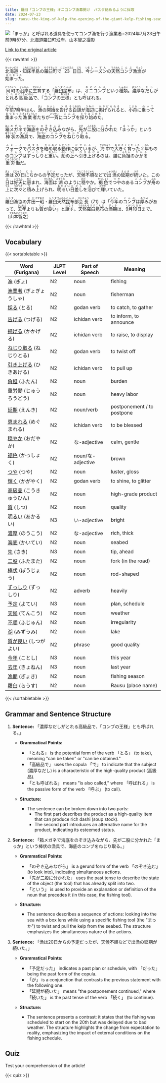 ```yaml
---
title: 羅臼「コンブの王様」オニコンブ漁幕開け　パスタ絡めるように採取
date: 2024-07-23
slug: rausu-the-king-of-kelp-the-opening-of-the-giant-kelp-fishing-season-harvested-in-a-way-that-resembles-mixing-with-pasta
---
```


![「まっか」と呼ばれる道具を使ってコンブ漁を行う漁業者=2024年7月23日午前9時57分、北海道羅臼町沿岸、山本智之撮影](https://www.asahicom.jp/imgopt/img/920c3e200c/comm_L/AS20240723002623.jpg "「まっか」と呼ばれる道具を使ってコンブ漁を行う漁業者=2024年7月23日午前9時57分、北海道羅臼町沿岸、山本智之撮影")

[Link to the original article](https://asahi.com/articles/ASS7R2QFWS7RIIPE002M.html?iref=pc_life_top__n)

{{< rawhtml >}}
<p><ruby>北海道<rt>ほっかいどう</rt></ruby>・<ruby>知床<rt>しれとこ</rt></ruby><ruby>半島<rt>はんとう</rt></ruby>の<ruby>羅臼町<rt>らうすちょう</rt></ruby>で<ruby>23<rt>にじゅうさん</rt></ruby>日<ruby>日<rt>にち</rt></ruby>、<ruby>今<rt>いま</rt></ruby><ruby>シーズン<rt>しーずん</rt></ruby>の<ruby>天然<rt>てんねん</rt></ruby><ruby>コンブ<rt>こんぶ</rt></ruby>漁<ruby>漁<rt>りょう</rt></ruby>が<ruby>始まった<rt>はじまった</rt></ruby>。</p>

<p><ruby>同町<rt>どうちょう</rt></ruby>の<ruby>沿岸<rt>えんがん</rt></ruby>に<ruby>生育<rt>せいいく</rt></ruby>する「<ruby>羅臼昆布<rt>らうすこんぶ</rt></ruby>」は、<ruby>オニコンブ<rt>おにこんぶ</rt></ruby>という<ruby>種類<rt>しゅるい</rt></ruby>。<ruby>濃厚<rt>のうこう</rt></ruby>な<ruby>だし<rt>だし</rt></ruby>が<ruby>とれる<rt>とれる</rt></ruby><ruby>高級品<rt>こうきゅうひん</rt></ruby>で、「<ruby>コンブ<rt>こんぶ</rt></ruby>の<ruby>王様<rt>おうさま</rt></ruby>」とも<ruby>呼<rt>よ</rt></ruby>ばれる。</p>

<p><ruby>午前<rt>ごぜん</rt></ruby>7<ruby>時<rt>じ</rt></ruby>半<ruby>はん</rt></ruby>、<ruby>漁<rt>ぎょ</rt></ruby>の<ruby>開始<rt>かいし</rt></ruby>を<ruby>告げる<rt>つげる</rt></ruby><ruby>白旗<rt>しろはた</rt></ruby>が<ruby>海辺<rt>うみべ</rt></ruby>に<ruby>掲げられる<rt>かかげられる</rt></ruby>と、<ruby>小舟<rt>こぶね</rt></ruby>に<ruby>乗って<rt>のって</rt></ruby><ruby>集まった<rt>あつまった</rt></ruby><ruby>漁業者<rt>ぎょぎょうしゃ</rt></ruby>たちが<ruby>一斉<rt>いっせい</rt></ruby>に<ruby>コンブ<rt>こんぶ</rt></ruby>を<ruby>採り始めた<rt>とりはじめた</rt></ruby>。</p>

<p><ruby>箱<rt>はこ</rt></ruby><ruby>メガネ<rt>めがね</rt></ruby>で<ruby>海底<rt>かいてい</rt></ruby>を<ruby>のぞき込み<rt>のぞきこみ</rt></ruby>ながら、<ruby>先<rt>さき</rt></ruby>が<ruby>二股<rt>ふたまた</rt></ruby>に<ruby>分かれ<rt>わかれ</rt></ruby>た「<ruby>まっか<rt>まっか</rt></ruby>」という<ruby>棒状<rt>ぼうじょう</rt></ruby>の<ruby>漁具<rt>ぎょぐ</rt></ruby>で、<ruby>海底<rt>かいてい</rt></ruby>の<ruby>コンブ<rt>こんぶ</rt></ruby>を<ruby>ねじり取る<rt>ねじりとる</rt></ruby>。</p>

<p><ruby>フォーク<rt>ふぉーく</rt></ruby>で<ruby>パスタ<rt>ぱすた</rt></ruby>を<ruby>絡め取る<rt>からめとる</rt></ruby><ruby>動作<rt>どうさ</rt></ruby>に<ruby>似ている<rt>にている</rt></ruby>が、<ruby>海中<rt>かいちゅう</rt></ruby>で<ruby>大きく<rt>おおきく</rt></ruby><ruby>育った<rt>そだった</rt></ruby>２<ruby>年<rt>ねん</rt></ruby>ものの<ruby>コンブ<rt>こんぶ</rt></ruby>は<ruby>ずっしり<rt>ずっしり</rt></ruby>と<ruby>重い<rt>おもい</rt></ruby>。<ruby>船<rt>ふね</rt></ruby>の<ruby>上<rt>うえ</rt></ruby>へ<ruby>引き上げる<rt>ひきあげる</rt></ruby>のは、<ruby>腰<rt>こし</rt></ruby>に<ruby>負担<rt>ふたん</rt></ruby>の<ruby>かかる<rt>かかる</rt></ruby><ruby>重労働<rt>じゅうろうどう</rt></ruby>だ。</p>

<p><ruby>漁<rt>ぎょ</rt></ruby>は<ruby>20<rt>にじゅう</rt></ruby>日<ruby>にち<rt>にち</rt></ruby>からの<ruby>予定<rt>よてい</rt></ruby>だったが、<ruby>天候<rt>てんこう</rt></ruby><ruby>不順<rt>ふじゅん</rt></ruby>などで<ruby>出漁<rt>しゅつぎょ</rt></ruby>の<ruby>延期<rt>えんき</rt></ruby>が<ruby>続<rt>つづ</rt></ruby>いた。この<ruby>日<rt>ひ</rt></ruby>は<ruby>好天<rt>こうてん</rt></ruby>に<ruby>恵<rt>めぐ</rt></ruby>まれ、<ruby>海面<rt>かいめん</rt></ruby>は<ruby>湖<rt>みずうみ</rt></ruby>のように<ruby>穏<rt>おだ</rt></ruby>やか。<ruby>褐色<rt>かっしょく</rt></ruby>で<ruby>つや<rt>つや</rt></ruby>のある<ruby>コンブ<rt>こんぶ</rt></ruby>が<ruby>舟<rt>ふね</rt></ruby>の<ruby>上<rt>うえ</rt></ruby>に<ruby>次々<rt>つぎつぎ</rt></ruby>と<ruby>積<rt>つ</rt></ruby>み<ruby>上<rt>あ</rt></ruby>げられ、<ruby>明るい<rt>あかるい</rt></ruby><ruby>日差し<rt>ひざし</rt></ruby>を<ruby>浴<rt>あ</rt></ruby>びて<ruby>輝<rt>かがや</rt></ruby>いていた。</p>

<p><ruby>羅臼<rt>らうす</rt></ruby>漁協の<ruby>井田<rt>いだ</rt></ruby><ruby>一昭<rt>かずあき</rt></ruby>・<ruby>羅臼<rt>らうす</rt></ruby><ruby>天然<rt>てんねん</rt></ruby><ruby>昆布<rt>こんぶ</rt></ruby>部<ruby>会長<rt>かいちょう</rt></ruby>（71）は「<ruby>今年<rt>ことし</rt></ruby>の<ruby>コンブ<rt>こんぶ</rt></ruby>は<ruby>厚み<rt>あつみ</rt></ruby>があって、<ruby>去年<rt>きょねん</rt></ruby>よりも<ruby>質<rt>しつ</rt></ruby>が<ruby>良い<rt>よい</rt></ruby>」と<ruby>話す<rt>はなす</rt></ruby>。<ruby>天然<rt>てんねん</rt></ruby><ruby>羅臼<rt>らうす</rt></ruby><ruby>昆布<rt>こんぶ</rt></ruby>の<ruby>漁期<rt>ぎょき</rt></ruby>は、<ruby>9月<rt>くがつ</rt></ruby><ruby>10日<rt>とおか</rt></ruby>まで。（<ruby>山本<rt>やまもと</rt></ruby><ruby>智之<rt>ともゆき</rt></ruby>）</p>
{{< /rawhtml >}}

## Vocabulary


{{< sortabletable >}}

| Word (Furigana)         | JLPT Level | Part of Speech      | Meaning                          |
|-------------------------|------------|---------------------|----------------------------------|
|[漁](https://jisho.org/search/%E6%BC%81) (ぎょ)| N2         | noun                | fishing                          |
|[漁業者](https://jisho.org/search/%E6%BC%81%E6%A5%AD%E8%80%85) (ぎょぎょうしゃ)| N2         | noun                | fisherman                        |
|[採る](https://jisho.org/search/%E6%8E%A1%E3%82%8B) (とる)| N2         | godan verb          | to catch, to gather             |
|[告げる](https://jisho.org/search/%E5%91%8A%E3%81%92%E3%82%8B) (つげる)| N2         | ichidan verb        | to inform, to announce          |
|[掲げる](https://jisho.org/search/%E6%8E%B2%E3%81%92%E3%82%8B) (かかげる)| N2         | ichidan verb        | to raise, to display            |
|[ねじり取る](https://jisho.org/search/%E3%81%AD%E3%81%98%E3%82%8A%E5%8F%96%E3%82%8B) (ねじりとる)| N2         | godan verb          | to twist off                    |
|[引き上げる](https://jisho.org/search/%E5%BC%95%E3%81%8D%E4%B8%8A%E3%81%92%E3%82%8B) (ひきあげる)| N2         | ichidan verb        | to pull up                      |
|[負担](https://jisho.org/search/%E8%B2%A0%E6%8B%85) (ふたん)| N2         | noun                | burden                           |
|[重労働](https://jisho.org/search/%E9%87%8D%E5%8A%B4%E5%83%8D) (じゅうろうどう)| N2         | noun                | heavy labor                     |
|[延期](https://jisho.org/search/%E5%BB%B6%E6%9C%9F) (えんき)| N2         | noun/verb           | postponement / to postpone      |
|[恵まれる](https://jisho.org/search/%E6%81%B5%E3%81%BE%E3%82%8C%E3%82%8B) (めぐまれる)| N2         | ichidan verb        | to be blessed                   |
|[穏やか](https://jisho.org/search/%E7%A9%8F%E3%82%84%E3%81%8B) (おだやか)| N2         | な-adjective        | calm, gentle                    |
|[褐色](https://jisho.org/search/%E8%A4%90%E8%89%B2) (かっしょく)| N2         | noun/な-adjective    | brown                            |
|[つや](https://jisho.org/search/%E3%81%A4%E3%82%84) (つや)| N2         | noun                | luster, gloss                   |
|[輝く](https://jisho.org/search/%E8%BC%9D%E3%81%8F) (かがやく)| N2         | godan verb          | to shine, to glitter            |
|[高級品](https://jisho.org/search/%E9%AB%98%E7%B4%9A%E5%93%81) (こうきゅうひん)| N2         | noun                | high-grade product              |
|[質](https://jisho.org/search/%E8%B3%AA) (しつ)| N2         | noun                | quality                          |
|[明るい](https://jisho.org/search/%E6%98%8E%E3%82%8B%E3%81%84) (あかるい)| N3         | い-adjective        | bright                           |
|[濃厚](https://jisho.org/search/%E6%BF%83%E5%8E%9A) (のうこう)| N2         | な-adjective        | rich, thick                     |
|[海底](https://jisho.org/search/%E6%B5%B7%E5%BA%95) (かいてい)| N2         | noun                | seabed                          |
|[先](https://jisho.org/search/%E5%85%88) (さき)| N3         | noun                | tip, ahead                      |
|[二股](https://jisho.org/search/%E4%BA%8C%E8%82%A1) (ふたまた)| N2         | noun                | fork (in the road)             |
|[棒状](https://jisho.org/search/%E6%A3%92%E7%8A%B6) (ぼうじょう)| N2         | noun                | rod-shaped                      |
|[ずっしり](https://jisho.org/search/%E3%81%9A%E3%81%A3%E3%81%97%E3%82%8A) (ずっしり)| N2         | adverb              | heavily                          |
|[予定](https://jisho.org/search/%E4%BA%88%E5%AE%9A) (よてい)| N3         | noun                | plan, schedule                  |
|[天候](https://jisho.org/search/%E5%A4%A9%E5%80%99) (てんこう)| N2         | noun                | weather                          |
|[不順](https://jisho.org/search/%E4%B8%8D%E9%A0%86) (ふじゅん)| N2         | noun                | irregularity                    |
|[湖](https://jisho.org/search/%E6%B9%96) (みずうみ)| N2         | noun                | lake                             |
|[質が良い](https://jisho.org/search/%E8%B3%AA%E3%81%8C%E8%89%AF%E3%81%84) (しつがよい)| N2         | phrase              | good quality                    |
|[今年](https://jisho.org/search/%E4%BB%8A%E5%B9%B4) (ことし)| N3         | noun                | this year                       |
|[去年](https://jisho.org/search/%E5%8E%BB%E5%B9%B4) (きょねん)| N3         | noun                | last year                       |
|[漁期](https://jisho.org/search/%E6%BC%81%E6%9C%9F) (ぎょき)| N2         | noun                | fishing season                  |
|[羅臼](https://jisho.org/search/%E7%BE%85%E8%87%BC) (らうす)| N2         | noun                | Rausu (place name)             |

{{< /sortabletable >}}


## Grammar and Sentence Structure

1. **Sentence:** 「濃厚なだしがとれる高級品で、「コンブの王様」とも呼ばれる。」

   - **Grammatical Points:**
     - 「とれる」 is the potential form of the verb 「とる」 (to take), meaning "can be taken" or "can be obtained."
     - 「高級品で」 uses the copula 「で」 to indicate that the subject (濃厚なだし) is a characteristic of the high-quality product (高級品).
     - 「とも呼ばれる」 means "is also called," where 「呼ばれる」 is the passive form of the verb 「呼ぶ」 (to call).

   - **Structure:**
     - The sentence can be broken down into two parts: 
       - The first part describes the product as a high-quality item that can produce rich dashi (soup stock).
       - The second part introduces an alternative name for the product, indicating its esteemed status.

2. **Sentence:** 「箱メガネで海底をのぞき込みながら、先が二股に分かれた「まっか」という棒状の漁具で、海底のコンブをねじり取る。」

   - **Grammatical Points:**
     - 「のぞき込みながら」 is a gerund form of the verb 「のぞき込む」 (to look into), indicating simultaneous actions.
     - 「先が二股に分かれた」 uses the past tense to describe the state of the object (the tool) that has already split into two.
     - 「という」 is used to provide an explanation or definition of the noun that precedes it (in this case, the fishing tool).

   - **Structure:**
     - The sentence describes a sequence of actions: looking into the sea with a box lens while using a specific fishing tool (the "まっか") to twist and pull the kelp from the seabed. The structure emphasizes the simultaneous nature of the actions.

3. **Sentence:** 「漁は20日からの予定だったが、天候不順などで出漁の延期が続いた。」

   - **Grammatical Points:**
     - 「予定だった」 indicates a past plan or schedule, with 「だった」 being the past form of the copula.
     - 「が」 is a conjunction that contrasts the previous statement with the following one.
     - 「延期が続いた」 means "the postponement continued," where 「続いた」 is the past tense of the verb 「続く」 (to continue).

   - **Structure:**
     - The sentence presents a contrast: it states that the fishing was scheduled to start on the 20th but was delayed due to bad weather. The structure highlights the change from expectation to reality, emphasizing the impact of external conditions on the fishing schedule.

## Quiz

Test your comprehension of the article!

{{< quiz >}}